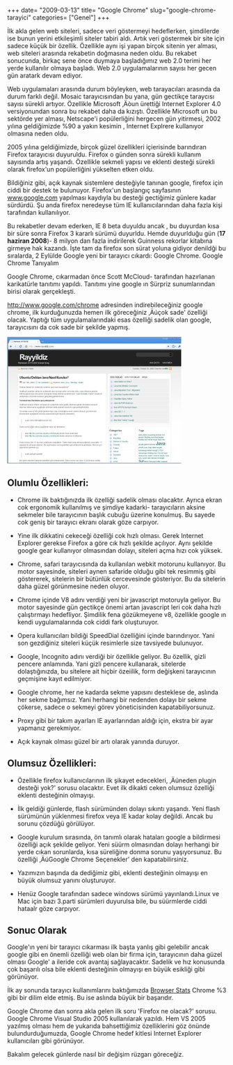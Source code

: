 +++
date= "2009-03-13"
title= "Google Chrome"
slug="google-chrome-tarayici"
categories= ["Genel"]
+++



İlk akla gelen web siteleri, sadece veri göstermeyi hedeflerken, şimdilerde ise bunun yerini etkileşimli siteler tabiri aldı. Artık veri göstermek bir site için sadece küçük bir özellik. Özellikle aynı işi yapan birçok sitenin yer alması, web siteleri arasında rekabetin doğmasına neden oldu. Bu rekabet sonucunda, birkaç sene önce duymaya başladığımız web 2.0 terimi her yerde kullanılır olmaya başladı. Web 2.0 uygulamalarının sayısı her gecen gün aratark devam ediyor.

Web uygulamaları arasında durum böyleyken, web tarayacıları arasında da durum farklı değil. Mosaic tarayıcısından bu yana, gün gectikçe taraycısı sayısı sürekli artıyor. Özellikle Microsoft ‚Äòun ürettiği Internet Explorer 4.0 versiyonundan sonra bu rekabet daha da kızıştı. Özellikle Microsoft un bu sektörde yer alması, Netscape'i popülerliğini hergecen gün yitirmesi, 2002 yılına geldiğimizde %90 a yakın kesimin , Internet Explrere kullanıyor olmasına neden oldu.

2005 yılına geldiğimizde, birçok güzel özellikleri içierisinde barındıran Firefox tarayıcısı duyuruldu. Firefox o günden sonra sürekli kullanım sayısında artış yaşandı. Özellikle sekmeli yapısı ve eklenti desteği sürekli olarak firefox'un popülerliğini yükselten etken oldu.

Bildiğiniz gibi, açık kaynak sistemlere desteğiyle tanınan google, firefox için ciddi bir destek te bulunuyor. Firefox'un başlangıç sayfasının www.google.com yapılması kaydıyla bu desteği gectiğimiz günlere kadar sürdürdü. Şu anda firefox neredeyse tüm IE kullanıcılarından daha fazla kişi tarafından kullanılıyor.

Bu rekabetler devam ederken, IE 8 beta duyuldu ancak , bu duyurdan kısa bir süre sonra Firefox 3 kararlı sürümü duyurldu. Hemde duyurlduğu gün (**17 haziran 2008**)- 8 milyon dan fazla indirilerek Guinness rekorlar kitabına girmeye hak kazandı. İşte tam da firefox son sürat yoluna gidiyor denildği bu sıralarda, 2 Eylülde Google yeni bir tarayıcı cıkardı: Google Chrome.
Google Chrome Tanıyalım

Google Chrome, cıkarmadan önce Scott McCloud- tarafından hazırlanan karikatürle tanıtımı yapıldı. Tanıtımı yine google ın Sürpriz sunumlarından birisi olarak gerçekleşti.

http://www.google.com/chrome adresinden indirebileceğiniz google chrome, ilk kurduğunuzda hemen ilk göreceğiniz ‚Äúçok sade' özelliği olacak. Yaptığı tüm uygulamalarındaki esas özelliği sadelik olan google, tarayıcısını da cok sade bir şekilde yapmış.

![chrome](/images/chrome_21.jpg)

## Olumlu Özellikleri:

* Chrome ilk baktığınızda ilk özelliği sadelik olması olacaktır. Ayrıca ekran cok ergonomik kullanılmış ve şimdiye kadarki- tarayıcıların aksine sekmeler bile tarayıcının başlık cubuğu üzerine konulmuş. Bu sayede cok geniş bir tarayıcı ekranı olarak göze carpıyor.

* Yine ilk dikkatini cekeceği özelliği cok hızlı olması. Gerek Internet Explorer gerekse Firefox a göre cık hızlı şekilde açılıyor. Aynı şekilde google gear kullanıyor olmasından dolayı, siteleri açma hızı cok yüksek.

* Chrome, safari tarayıcısında da kullanılan webkit motorunu kullanıyor. Bu motor sayesinde, siteleri aynen safaride olduğu gibi tek resimmiş gibi göstererek, sitelerin bir bütünlük cercevesinde gösteriyor. Bu da sitelerin daha güzel görünmesine neden oluyor.
 
* Chrome içinde V8 adını verdiği yeni bir javascript motoruyla geliyor. Bu motor sayesinde gün gectikçe önemi artan javascript leri cok daha hızlı çalıştırmayı hedefliyor. Şimdilik fena gözükmeyene v8, özellikle google ın kendi uygulamalarında cok ciddi fark oluşturuyor.

* Opera kullanıcıları bildiği SpeedDial özelliğini içinde barındırıyor. Yani son gezdiğiniz siteleri küçük resimlerle size tavsiyede bulunuyor.

* Google, Incognito adını verdiği bir özellikle geliyor. Bu özellik, gizli pencere anlamında. Yani gizli pencere kullanarak, sitelerde dolaştığınızda, bu sitelere ait hiçbir özeiilik, form değişkeni tarayıcının geçmişine kayıt edilmiyor.

* Google chrome, her ne kadarda sekme yapısını desteklese de, aslında her sekme bağımsız. Yani herhangi bir nedenden dolayı bir sekme çökerse, sadece o sekmeyi görev yöneticisinden kapatabiliyorsunuz.

* Proxy gibi bir takım ayarları IE ayarlarından aldığı için, ekstra bir ayar yapmanız gerekmiyor.

* Açık kaynak olması güzel bir artı olarak yanında duruyor.

## Olumsuz Özellikleri:

* Özellikle firefox kullanıcılarının ilk şikayet edecekleri, ‚Äúneden plugin desteği yok?' sorusu olacaktır. Evet ilk dikakti ceken olumsuz özelliği eklenti desteğinin olmayışı.

* İlk geldiği günlerde, flash sürümünden dolayı sıkıntı yaşandı. Yeni flash sürümünün yüklenmesi firefox veya IE kadar kolay değildi. Ancak bu sorunu çözdüğü görülüyor.

* Google kurulum sırasında, ön tanımlı olarak hataları google a bildirmesi özelliği açık şekilde geliyor. Yeni süürm olmasından dolayı herhangi bir yerde cıkan sorunlarda, kısa süreliğine donma sorunu yaşıyorsunuz. Bu özelliği ‚ÄúGoogle Chrome Seçenekler' den kapatabilirsiniz.

* Yazımızın başında da dediğimiz gibi, eklenti desteğinin olmayışı en büyük olumsuz yanını oluşturuyor.

* Henüz Google tarafından sadece windows sürümü yayınlandı.Linux ve Mac için bazı 3.parti sürümleri duyurulsa bile, bu süürmlerde ciddi hataalr göze carpıyor.

## Sonuc Olarak

Google'ın yeni bir tarayıcı cıkarması ilk başta yanlış gibi gelebilir ancak google gibi en önemli özelliği web olan bir firma için, tarayıcının daha güzel olması Google' a ileride cok avantaj sağlayacaktır. Sadelik ve hız konusunda çok başarılı olsa bile eklenti desteğinin olmayışı en büyük esikliği gibi görünüyor.

İlk ay sonunda tarayıcı kullanımlarını baktığımızda [Browser Stats]( http://www.w3schools.com/browsers/browsers_stats.asp ) Chrome %3 gibi bir dilim elde etmiş. Bu ise aslında büyük bir başarıdır.

Google Chrome dan sonra akla gelen ilk soru 'Firefox ne olacak?' sorusu. Google Chrome Visual Studio 2005 kullanılarak yazıldı. Hem VS 2005 yazılmış olması hem de yukarıda bahsettiğimiz özelliklerini göz önünde bulundurduğumuzda, Google Chrome hedef kitlesi Internet Explorer kullanıcıları gibi görünüyor.

Bakalım gelecek günlerde nasıl bir değişim rüzgarı göreceğiz.